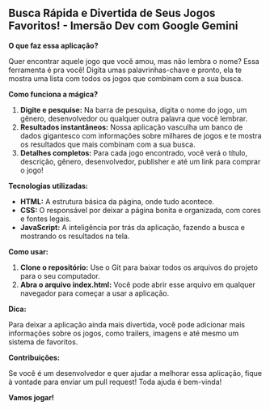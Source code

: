 ## Busca Rápida e Divertida de Seus Jogos Favoritos! - Imersão Dev com Google Gemini

**O que faz essa aplicação?**

Quer encontrar aquele jogo que você amou, mas não lembra o nome? Essa ferramenta é pra você! Digita umas palavrinhas-chave e pronto, ela te mostra uma lista com todos os jogos que combinam com a sua busca.

**Como funciona a mágica?**

1. **Digite e pesquise:** Na barra de pesquisa, digita o nome do jogo, um gênero, desenvolvedor ou qualquer outra palavra que você lembrar.
2. **Resultados instantâneos:** Nossa aplicação vasculha um banco de dados gigantesco com informações sobre milhares de jogos e te mostra os resultados que mais combinam com a sua busca.
3. **Detalhes completos:** Para cada jogo encontrado, você verá o título, descrição, gênero, desenvolvedor, publisher e até um link para comprar o jogo!

**Tecnologias utilizadas:**

* **HTML:** A estrutura básica da página, onde tudo acontece.
* **CSS:** O responsável por deixar a página bonita e organizada, com cores e fontes legais.
* **JavaScript:** A inteligência por trás da aplicação, fazendo a busca e mostrando os resultados na tela.

**Como usar:**

1. **Clone o repositório:** Use o Git para baixar todos os arquivos do projeto para o seu computador.
2. **Abra o arquivo index.html:** Você pode abrir esse arquivo em qualquer navegador para começar a usar a aplicação.

**Dica:**

Para deixar a aplicação ainda mais divertida, você pode adicionar mais informações sobre os jogos, como trailers, imagens e até mesmo um sistema de favoritos.

**Contribuições:**

Se você é um desenvolvedor e quer ajudar a melhorar essa aplicação, fique à vontade para enviar um pull request! Toda ajuda é bem-vinda!

**Vamos jogar!**
